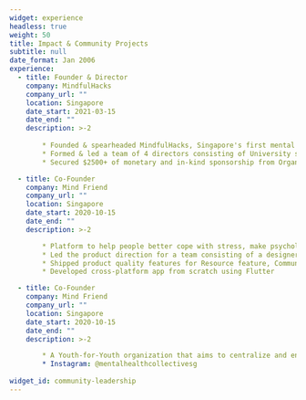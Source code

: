 ```yaml
---
widget: experience
headless: true
weight: 50
title: Impact & Community Projects
subtitle: null
date_format: Jan 2006
experience:
  - title: Founder & Director
    company: MindfulHacks
    company_url: ""
    location: Singapore
    date_start: 2021-03-15
    date_end: ""
    description: >-2
      
        * Founded & spearheaded MindfulHacks, Singapore's first mental health themed student run hackathon
        * Formed & led a team of 4 directors consisting of University students majoring in Computer Science and Business and a Polytechnic student majoring in Computer Engineering
        * Secured $2500+ of monetary and in-kind sponsorship from Organisations such as Safe Space and National Council of Social Service

  - title: Co-Founder
    company: Mind Friend
    company_url: ""
    location: Singapore
    date_start: 2020-10-15
    date_end: ""
    description: >-2

        * Platform to help people better cope with stress, make psychology more accessible through educational content, and create safe communities for users to confide with
        * Led the product direction for a team consisting of a designer, a psychology advisor and one other app developer
        * Shipped product quality features for Resource feature, Communities, and Cognitive Behavioural Therapy aided journaling to enable education, connection and emotional regulation on Mind Friend
        * Developed cross-platform app from scratch using Flutter

  - title: Co-Founder
    company: Mind Friend
    company_url: ""
    location: Singapore
    date_start: 2020-10-15
    date_end: ""
    description: >-2

        * A Youth-for-Youth organization that aims to centralize and enhance mental health efforts in Singapore
        * Instagram: @mentalhealthcollectivesg
        
widget_id: community-leadership
---
```

